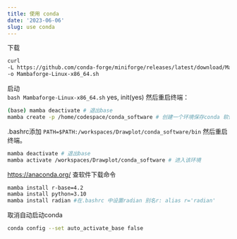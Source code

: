 ```yaml
---
title: 使用 conda 
date: '2023-06-06'
slug: use conda
---
```


下载

```bash
curl 
-L https://github.com/conda-forge/miniforge/releases/latest/download/Mambaforge-Linux-x86_64.sh 
-o Mambaforge-Linux-x86_64.sh
```

启动  
`bash Mambaforge-Linux-x86_64.sh`  yes, init(yes)  然后重启终端：

```bash
(base) mamba deactivate # 退出base
mamba create -p /home/codespace/conda_software # 创建一个环境保存conda 软件
```

.bashrc添加 `PATH=$PATH:/workspaces/Drawplot/conda_software/bin` 然后重启终端。

```bash
mamba deactivate # 退出base
mamba activate /workspaces/Drawplot/conda_software # 进入该环境
```

<https://anaconda.org/> 查软件下载命令

```bash
mamba install r-base=4.2  
mamba install python=3.10  
mamba install radian #在.bashrc 中设置radian 别名r: alias r='radian'
```

取消自动启动conda

```bash
conda config --set auto_activate_base false
```
